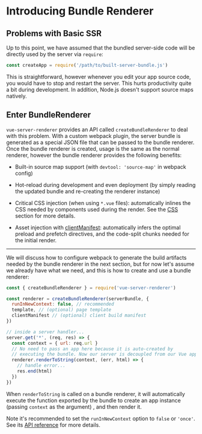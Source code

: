 # Introducing Bundle Renderer

## Problems with Basic SSR

Up to this point, we have assumed that the bundled server-side code will be directly used by the server via `require`:

``` js
const createApp = require('/path/to/built-server-bundle.js')
```

This is straightforward, however whenever you edit your app source code, you would have to stop and restart the server. This hurts productivity quite a bit during development. In addition, Node.js doesn't support source maps natively.

## Enter BundleRenderer

`vue-server-renderer` provides an API called `createBundleRenderer` to deal with this problem. With a custom webpack plugin, the server bundle is generated as a special JSON file that can be passed to the bundle renderer. Once the bundle renderer is created, usage is the same as the normal renderer, however the bundle renderer provides the following benefits:

- Built-in source map support (with `devtool: 'source-map'` in webpack config)

- Hot-reload during development and even deployment (by simply reading the updated bundle and re-creating the renderer instance)

- Critical CSS injection (when using `*.vue` files): automatically inlines the CSS needed by components used during the render. See the [CSS](./css.md) section for more details.

- Asset injection with [clientManifest](../api/#clientmanifest): automatically infers the optimal preload and prefetch directives, and the code-split chunks needed for the initial render.

---

We will discuss how to configure webpack to generate the build artifacts needed by the bundle renderer in the next section, but for now let's assume we already have what we need, and this is how to create and use a bundle renderer:

``` js
const { createBundleRenderer } = require('vue-server-renderer')

const renderer = createBundleRenderer(serverBundle, {
  runInNewContext: false, // recommended
  template, // (optional) page template
  clientManifest // (optional) client build manifest
})

// inside a server handler...
server.get('*', (req, res) => {
  const context = { url: req.url }
  // No need to pass an app here because it is auto-created by
  // executing the bundle. Now our server is decoupled from our Vue app!
  renderer.renderToString(context, (err, html) => {
    // handle error...
    res.end(html)
  })
})
```

When `renderToString` is called on a bundle renderer, it will automatically execute the function exported by the bundle to create an app instance (passing `context` as the argument) , and then render it.

Note it's recommended to set the `runInNewContext` option to `false` or `'once'`. See its [API reference](../api/#runinnewcontext) for more details.
